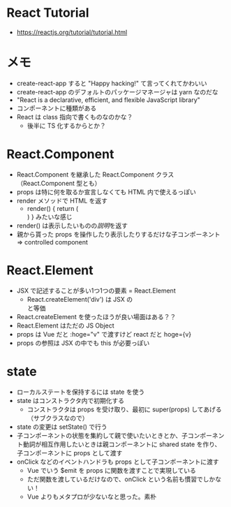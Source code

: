 # React Tutorial

* https://reactjs.org/tutorial/tutorial.html

# メモ

* create-react-app すると "Happy hacking!" て言ってくれてかわいい
* create-react-app のデフォルトのパッケージマネージャは yarn なのだな
* "React is a declarative, efficient, and flexible JavaScript library"
* コンポーネントに種類がある
* React は class 指向で書くものなのかな？
  * 後半に TS 化するからとか？

# React.Component

* React.Component を継承した React.Component クラス（React.Component 型とも）
* props は特に何を取るか宣言しなくても HTML 内で使えるっぽい
* render メソッドで HTML を返す
  * render() { return (<div><div/>) } みたいな感じ
* render() は表示したいものの*説明*を返す
* 親から貰った props を操作したり表示したりするだけな子コンポーネント => controlled component

# React.Element

* JSX で記述することが多い1つ1つの要素 = React.Element
  * React.createElement('div') は JSX の <div/> と等価
* React.createElement を使ったほうが良い場面はある？？
* React.Element はただの JS Object
* props は Vue だと :hoge="v" で渡すけど react だと hoge={v}
* props の参照は JSX の中でも this が必要っぽい

# state

* ローカルステートを保持するには state を使う
* state はコンストラクタ内で初期化する
  * コンストラクタは props を受け取り、最初に super(props) してあげる（サブクラスなので）
* state の変更は setState() で行う
* 子コンポーネントの状態を集約して親で使いたいときとか、子コンポーネント動詞が相互作用したいときは親コンポーネントに shared state を作り、子コンポーネントに props として渡す
* onClick などのイベントハンドラも props として子コンポーネントに渡す
  * Vue でいう $emit を props に関数を渡すことで実現している
  * ただ関数を渡しているだけなので、onClick という名前も慣習でしかない！
  * Vue よりもメタプロが少ないなと思った。素朴
